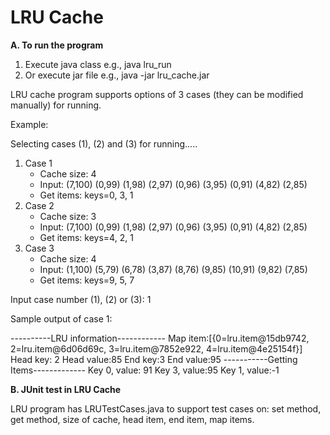 # LRU Cache

**A. To run the program**

1. Execute java class
   e.g., 
   java lru_run
2. Or execute jar file
   e.g., 
   java -jar lru_cache.jar

LRU cache program supports options of 3 cases (they can be modified manually) for running.

Example:

Selecting cases (1),  (2) and (3) for running.....
1. Case 1
   - Cache size: 4
   - Input: (7,100) (0,99) (1,98) (2,97) (0,96) (3,95) (0,91) (4,82) (2,85)
   - Get items: keys=0, 3, 1
2. Case 2
   - Cache size: 3
   - Input: (7,100) (0,99) (1,98) (2,97) (0,96) (3,95) (0,91) (4,82) (2,85)
   - Get items: keys=4, 2, 1
3. Case 3
   - Cache size: 4 
   - Input: (1,100) (5,79) (6,78) (3,87) (8,76) (9,85) (10,91) (9,82) (7,85)
   - Get items: keys=9, 5, 7

Input case number (1), (2) or (3): 1

Sample output of case 1:

----------LRU information------------
Map item:[{0=lru.item@15db9742, 2=lru.item@6d06d69c, 3=lru.item@7852e922, 4=lru.item@4e25154f}]
Head key: 2
Head value:85
End key:3
End value:95
-----------Getting Items-------------
Key 0, value: 91
Key 3, value:95
Key 1, value:-1


**B. JUnit test in LRU Cache**

LRU program has LRUTestCases.java to support test cases on: set method, get method, size of cache, head item, end item, map items.
